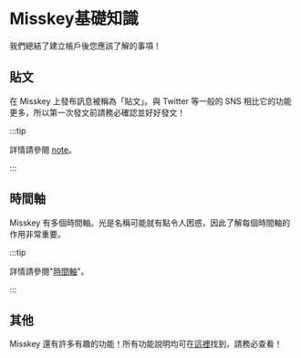 # Misskey基礎知識

我們總結了建立帳戶後您應該了解的事項！

## 貼文

在 Misskey 上發布訊息被稱為「貼文」。與 Twitter 等一般的 SNS 相比它的功能更多，所以第一次發文前請務必確認並好好發文！

:::tip

詳情請參閱 [note](/docs/for-users/features/note/)。

:::

## 時間軸

Misskey 有多個時間軸。光是名稱可能就有點令人困惑，因此了解每個時間軸的作用非常重要。

:::tip

詳情請參閱"[時間軸](/docs/for-users/features/timeline/)"。

:::

## 其他

Misskey 還有許多有趣的功能！所有功能說明均可在[這裡](/docs/for-users/features/)找到，請務必查看！
